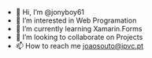 - 👋 Hi, I’m @jonyboy61
- 👀 I’m interested in Web Programation
- 🌱 I’m currently learning Xamarin.Forms
- 💞️ I’m looking to collaborate on Projects
- 📫 How to reach me joaosouto@ipvc.pt

<!---
jonyboy61/jonyboy61 is a ✨ special ✨ repository because its `README.md` (this file) appears on your GitHub profile.
You can click the Preview link to take a look at your changes.
--->
